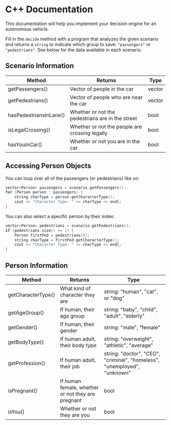# C++ Documentation

This documentation will help you implement your decision engine for an autonomous vehicle.

Fill in the `decide` method with a program that analyzes the given scenario and returns a `string` to indicate which group to save: `"passengers"` or `"pedestrians"`. See below for the data available in each scenario.

## Scenario Information

| Method | Returns | Type |
|--------|---------|------|
| getPassengers() | Vector of people in the car | vector<Person> |
| getPedestrians() | Vector of people who are near the car | vector<Person> |
| hasPedestriansInLane() | Whether or not the pedestrians are in the street | bool |
| isLegalCrossing() | Whether or not the people are crossing legally | bool |
| hasYouInCar() | Whether or not you are in the car | bool |

## Accessing Person Objects

You can loop over all of the passengers (or pedestrians) like so:

```cpp
vector<Person> passengers = scenario.getPassengers();
for (Person person : passengers) {
    string charType = person.getCharacterType();
    cout << "Character Type: " << charType << endl;
}
```

You can also select a specific person by their index:

```cpp
vector<Person> pedestrians = scenario.getPedestrians();
if (pedestrians.size() >= 1) {
    Person firstPed = pedestrians[0];
    string charType = firstPed.getCharacterType();
    cout << "Character Type: " << charType << endl;
}
```

## Person Information

| Method | Returns | Type |
|--------|---------|------|
| getCharacterType() | What kind of character they are | string: "human", "cat", or "dog" |
| getAgeGroup() | If human, their age group | string: "baby", "child", "adult", "elderly" |
| getGender() | If human, their gender | string: "male", "female" |
| getBodyType() | If human adult, their body type | string: "overweight", "athletic", "average" |
| getProfession() | If human adult, their job | string: "doctor", "CEO", "criminal", "homeless", "unemployed", "unknown" |
| isPregnant() | If human female, whether or not they are pregnant | bool |
| isYou() | Whether or not they are you | bool |
